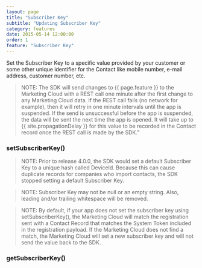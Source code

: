 ```yaml
---
layout: page
title: "Subscriber Key"
subtitle: "Updating Subscriber Key"
category: features
date: 2015-05-14 12:00:00
order: 1
feature: "Subscriber Key"
---
```


Set the Subscriber Key to a specific value provided by your customer or some other unique identifier for the Contact like mobile number, e-mail address, customer number, etc.

> NOTE: The SDK will send changes to {{ page.feature }} to the Marketing Cloud with a REST call one minute after the first change to any Marketing Cloud data. If the REST call fails (no network for example), then it will retry in one minute intervals until the app is suspended. If the send is unsuccessful before the app is suspended, the data will be sent the next time the app is opened. It will take up to {{ site.propagationDelay }} for this value to be recorded in the Contact record once the REST call is made by the SDK."

### setSubscriberKey()
<script src="https://gist.github.com/sfmc-mobilepushsdk/bd21fa6afc45a417618e.js"></script>

> NOTE: Prior to release 4.0.0, the SDK would set a default Subscriber Key to a unique hash called DeviceId.  Because this can cause duplicate records for companies who import contacts, the SDK stopped setting a default Subscriber Key.

> NOTE: Subscriber Key may not be null or an empty string.  Also, leading and/or trailing whitespace will be removed.

> NOTE: By default, if your app does not set the subscriber key using setSubscriberKey(), the Marketing Cloud will match the registration sent with a Contact Record that matches the System Token included in the registration payload. If the Marketing Cloud does not find a match, the Marketing Cloud will set a new subscriber key and will not send the value back to the SDK.

### getSubscriberKey()
<script src="https://gist.github.com/sfmc-mobilepushsdk/0bd43c062bed12184d06.js"></script>
